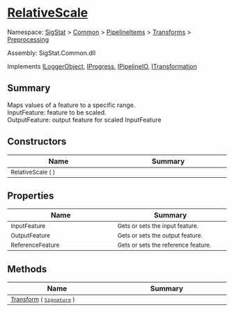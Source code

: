 # [RelativeScale](./RelativeScale.md)

Namespace: [SigStat]() > [Common](./../../../README.md) > [PipelineItems]() > [Transforms]() > [Preprocessing](./README.md)

Assembly: SigStat.Common.dll

Implements [ILoggerObject](./../../../ILoggerObject.md), [IProgress](./../../../Helpers/IProgress.md), [IPipelineIO](./../../../Pipeline/IPipelineIO.md), [ITransformation](./../../../ITransformation.md)

## Summary
Maps values of a feature to a specific range.  <br>InputFeature: feature to be scaled.<br>OutputFeature: output feature for scaled InputFeature

## Constructors

| Name<a href="#"><img width=400></a> | Summary<a href="#"><img width=475></a> | 
| --- | --- | 
| <sub>RelativeScale (  )</sub>| <sub></sub>| <br>


## Properties

| Name<a href="#"><img width=400></a> | Summary<a href="#"><img width=475></a> | 
| --- | --- | 
| <sub>InputFeature</sub>| <sub>Gets or sets the input feature.</sub>| <br>
| <sub>OutputFeature</sub>| <sub>Gets or sets the output feature.</sub>| <br>
| <sub>ReferenceFeature</sub>| <sub>Gets or sets the reference feature.</sub>| <br>


## Methods

| Name<a href="#"><img width=400></a> | Summary<a href="#"><img width=475></a> | 
| --- | --- | 
| <sub>[Transform](./Methods/RelativeScale-100663815.md) ( [`Signature`](./../../../Signature.md) )</sub>| <sub></sub>| <br>


